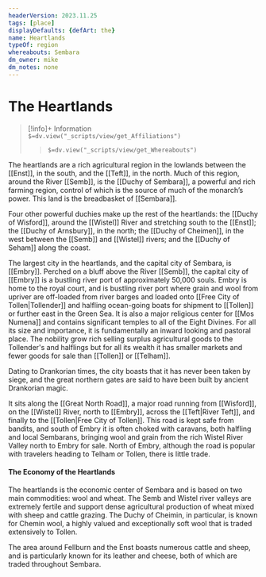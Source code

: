 ```yaml
---
headerVersion: 2023.11.25
tags: [place]
displayDefaults: {defArt: the}
name: Heartlands
typeOf: region
whereabouts: Sembara
dm_owner: mike
dm_notes: none
---
```

# The Heartlands
>[!info]+ Information  
> `$=dv.view("_scripts/view/get_Affiliations")`  
>> `$=dv.view("_scripts/view/get_Whereabouts")`

The heartlands are a rich agricultural region in the lowlands between the [[Enst]], in the south, and the [[Teft]], in the north. Much of this region, around the River [[Semb]], is the [[Duchy of Sembara]], a powerful and rich farming region, control of which is the source of much of the monarch’s power. This land is the breadbasket of [[Sembara]].

Four other powerful duchies make up the rest of the heartlands: the [[Duchy of Wisford]], around the [[Wistel]] River and stretching south to the [[Enst]]; the [[Duchy of Arnsbury]], in the north; the [[Duchy of Cheimen]], in the west between the [[Semb]] and [[Wistel]] rivers; and the [[Duchy of Seham]] along the coast.

The largest city in the heartlands, and the capital city of Sembara, is [[Embry]]. Perched on a bluff above the River [[Semb]], the capital city of [[Embry]] is a bustling river port of approximately 50,000 souls. Embry is home to the royal court, and is bustling river port where grain and wool from upriver are off-loaded from river barges and loaded onto [[Free City of Tollen|Tollender]] and halfling ocean-going boats for shipment to [[Tollen]] or further east in the Green Sea. It is also a major religious center for [[Mos Numena]] and contains significant temples to all of the Eight Divines. For all its size and importance, it is fundamentally an inward looking and pastoral place. The nobility grow rich selling surplus agricultural goods to the Tollender's and halflings but for all its wealth it has smaller markets and fewer goods for sale than [[Tollen]] or [[Telham]].

Dating to Drankorian times, the city boasts that it has never been taken by siege, and the great northern gates are said to have been built by ancient Drankorian magic.

It sits along the [[Great North Road]], a major road running from [[Wisford]], on the [[Wistel]] River, north to [[Embry]], across the [[Teft|River Teft]], and finally to the [[Tollen|Free City of Tollen]]. This road is kept safe from bandits, and south of Embry it is often choked with caravans, both halfling and local Sembarans, bringing wool and grain from the rich Wistel River Valley north to Embry for sale. North of Embry, although the road is popular with travelers heading to Telham or Tollen, there is little trade.
#### The Economy of the Heartlands
The heartlands is the economic center of Sembara and is based on two main commodities: wool and wheat. The Semb and Wistel river valleys are extremely fertile and support dense agricultural production of wheat mixed with sheep and cattle grazing. The Duchy of Cheimin, in particular, is known for Chemin wool, a highly valued and exceptionally soft wool that is traded extensively to Tollen.

The area around Fellburn and the Enst boasts numerous cattle and sheep, and is particularly known for its leather and cheese, both of which are traded throughout Sembara.